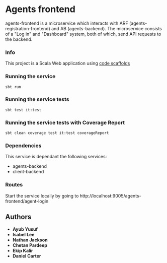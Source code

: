 
# Agents frontend

agents-frontend is a microservice which interacts with ARF (agents-registration-frontend) and AB (agents-backend). The microservice consists of a "Log in" and "Dashboard" system, both of which, send API requests to the backend. 

### Info

This project is a Scala Web application using <a href="https://github.com/hmrc/hmrc-frontend-scaffold.g8">code scaffolds</a>

### Running the service

```
sbt run
```
### Running the service tests

```
sbt test it:test
```

### Running the service tests with Coverage Report

```
sbt clean coverage test it:test coverageReport
```

### Dependencies

This service is dependant the following services:
* agents-backend
* client-backend

### Routes

Start the service locally by going to http://localhost:9005/agents-frontend/agent-login

## Authors

* **Ayub Yusuf**
* **Isabel Lee**
* **Nathan Jackson**
* **Chetan Pardeep**
* **Ekip Kalir**
* **Daniel Carter**
